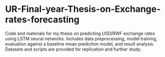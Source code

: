 # UR-Final-year-Thesis-on-Exchange-rates-forecasting
Code and materials for my thesis on predicting USD/RWF exchange rates using LSTM neural networks. Includes data preprocessing, model training, evaluation against a baseline mean prediction model, and result analysis. Datasets and scripts are provided for replication and further study.
